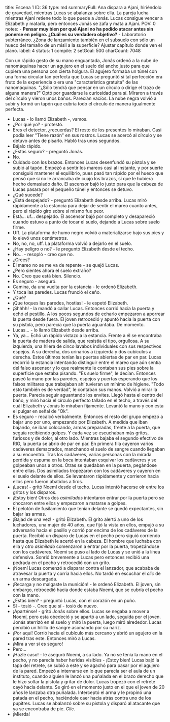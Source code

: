 title:          Escena 1
ID:             36
type:           md
summaryFull:    Ana dispara a Ajani, hiriéndolo de gravedad, mientras Lucas se abalanza sobre ella. La pareja lucha mientras Ajani retiene todo lo que puede a Jonás. Lucas consigue vencer a Elizabeth y matarla, pero entonces Jonás se zafa y mata a Ajani.
POV:            0
notes:          - **Pensar muy bien por qué Ajani no ha podido atacar antes sin ponerse en peligro. ¿Cuál es su verdadero objetivo?**
                - Laboratorio subterráneo. ¿Zona de lanzamiento también en el subsuelo con sólo un hueco del tamaño de un misil a la superficie? Ajustar capítulo donde ven el plano.
label:          4
status:         1
compile:        2
setGoal:        500
charCount:      7048


Con un rápido gesto de su mano enguantada, Jonás ordenó a la nube de nanomáquinas hacer un agujero en el suelo del ancho justo para que cupiera una persona con cierta holgura.
El agujero formaba un túnel con una forma circular tan perfecta que Lucas se preguntó si tal perfección era fruto de la experiencia o era una "característica gratuita" de las nanomáquinas.
"¿Sólo tendrá que pensar en un círculo o dirige el trazo de alguna manera?"
Optó por guardarse la curiosidad para sí.
Miraron a través del círculo y vieron unos baños. Parecían vacíos.
La nube negra volvió a subir y formó un tapón que cubría todo el círculo de manera igualmente perfecta.
- Lucas - lo llamó Elizabeth -, vamos.
- ¿Por qué yo? - protestó.
- Eres el detector, ¿recuerdas?
El resto de los presentes lo miraban. Casi podía leer "Tiene razón" en sus rostros.
Lucas se acercó al círculo y se detuvo antes de pisarlo. Habló tras unos segundos.
- Bájalo rápido.
- ¿Estás seguro? - preguntó Jonás.
- No.
- Cuidado con los brazos.
Entonces Lucas desenfundó su pistola y se subió al tapón. Empezó a sentir los mareos casi al instante, y por suerte consiguió mantener el equilibrio, pues pasó tan rápido por el hueco que pensó que si no le arrancaba de cuajo los brazos, sí que le hubiera hecho demasiado daño.
El ascensor bajó lo justo para que la cabeza de Lucas pasara por el pequeño túnel y entonces se detuvo.
- ¿Qué sucede?
- ¿Está despejado? - preguntó Elizabeth desde arriba.
Lucas miró rápidamente a la estancia para dejar de sentir el mareo cuanto antes, pero el rápido giro sobre si mismo fue peor.
- Está... uf... despejado.
El ascensor bajó por completo y desapareció cuando estuvo a punto de tocar el suelo, dejando a Lucas sobre suelo firme.
- Uff.
La plataforma de humo negro volvió a materializarse bajo sus pies y lo elevó unos centímetros.
- No, no, no, uff.
La plataforma volvió a dejarlo en el suelo.
- ¿Hay peligro o no? - le preguntó Elizabeth desde el techo.
- No... - resopló - creo que no.
- ¿Crees?
- El mareo no se me va de repente - se quejó Lucas.
- ¿Pero sientes ahora el suelo extraño?
- No. Creo que está bien.
Silencio.
- Es seguro - aseguró.
- Camina, da una vuelta por la estancia - le ordenó Elizabeth.
- Y toca las paredes.
Lucas frunció el ceño.
- ¿Qué?
- ¡Que toques las paredes, hostias! - le espetó Elizabeth.
- ¡Shhhh! - la mandó a callar Lucas.
Entonces corrió hacia la puerta y echó el pestillo. A los pocos segundos de echarlo empezaron a aporrear la puerta desde fuera.
El joven retrocedió y apuntó hacia la puerta con su pistola, pero parecía que la puerta aguantaba.
De momento.
- Lucas... - lo llamó Elizabeth desde arriba.
- Ya, ya...
Echó un rápido vistazo a la estancia. Frente a él se encontraba la puerta de madera de salida, que resistía el tipo, orgullosa. A su izquierda, una hilera de cinco lavabos individuales con sus respectivos espejos. A su derecha, dos urinarios a izquierda y dos cubículos a derecha. Estos últimos tenían las puertas abiertas de par en par. 
Lucas recorrió la estancia intentando distinguir entre el mareo que aún sentía del falso ascensor y lo que realmente le contaban sus pies sobre la superficie que estaba pisando.
"Es suelo firme", le decían.
Entonces paseó la mano por las paredes, espejos y puertas esperando que los falsos militares que trabajaban ahí tuvieran un mínimo de higiene.
"Todo esto también es de verdad", le contaban sus manos.
Volvió a mirar la puerta. Parecía seguir aguantando los envites.
Llegó hasta el centro del baño, y miró hacia el círculo perfecto tallado en el techo, a través del cuál Elizabeth y Jonás lo miraban fijamente.
Levantó la mano y con esta el pulgar en señal de "Ok".
- Es seguro - recalcó verbalmente.
Entonces el resto del grupo empezó a bajar uno por uno, empezando por Elizabeth. A medida que iban bajando, se iban colocando, armas preparadas, frente a la puerta, que seguía recibiendo golpes.
Y cada vez se escuchaban más gritos, furiosos y de dolor, al otro lado.
Mientras bajaba el segundo efectivo de RIO, la puerta se abrió de par en par. En primera fila cayeron varios cadáveres demacrados, manchando el suelo de sangre cuando llegaban a su encuentro.
Tras los cadáveres, varias personas con la mirada perdida y espuma en la boca intentaban esquivar los cadáveres y se golpeaban unos a otros. Otras se quedaban en la puerta, pegándose entre ellas.
Dos asimilados tropezaron con los cadáveres  y cayeron en el suelo delante de ellos. Se levantaron rápidamente y corrieron hacia ellos pero fueron abatidos a tiros.
- ¡Lucas! - gritó Noemí desde el techo.
Lucas intentó hacerse oír entre los gritos y los disparos.
- ¡Estoy bien!
Otros dos *asimilados* intentaron entrar por la puerta pero se chocaron entre ellos y empezaron a matarse a golpes.
- El pelotón de fusilamiento que tenían delante se quedó expectantes, sin bajar las armas.
- ¡Bajad de una vez! - gritó Elizabeth.
El grito alertó a uno de los luchadores, una mujer de 40 años, que fijó la vista en ellos, empujó a su adversario hacia el pasillo y corrió por encima de los cadáveres de la puerta. Recibió un disparo de Lucas en el pecho pero siguió corriendo hasta que Elizabeth le acertó en la cabeza.
El hombre que luchaba con ella y otro *asimilado* comenzaron a entrar por la puerta, tropezándose con los cadáveres.
Noemí se puso al lado de Lucas y se unió a la línea defensiva. Sonrió brevemente a Lucas pero entonces recibió una pedrada en el pecho y retrocedió con un grito.
- ¡Noemí
Lucas comenzó a disparar contra el lanzador, que acababa de atravesar la puerta y corría hacia ellos. No tardó en escuchar el *clic* de un arma descargada.
- ¡Recarga y no malgaste la munición! - le ordenó Elizabeth.
El joven, sin embargo, retrocedió hacia donde estaba Noemí, que se cubría el pecho con la mano.
- ¿Estás bien? - preguntó Lucas, con el corazón en un puño.
- Sí - tosió -. Creo que sí - tosió de nuevo.
- ¡Aparténse! - gritó Jonás sobre ellos.
Lucas se negaba a mover a Noemí, pero esta obedeció y se apartó a un lado, seguida por el joven.
Jonás aterrizó en el suelo y miró la puerta, luego miró alrededor. Lucas percibió un hilillo de sangre asomando por su nariz.
- ¡Por aquí!
Corrió hacia el cubículo más cercano y abrió un agujero en la pared tras este. Entonces miró a Lucas.
- ¡Mira a ver si es seguro!
- Pero...
- ¡Hazle caso! - le aseguró Noemí, a su lado. Ya no se tenía la mano en el pecho, y no parecía haber heridas visibles - ¡Estoy bien!
Lucas bajó la tapa del retrete, se subió a este y se agachó para pasar por el agujero de la pared.
Empezó a internarse en lo que parecía ser el aula de un instituto, cuando alguien le lanzó una puñalada en el brazo derecho que le hizo soltar la pistola y gritar de dolor.
Lucas tropezó con el retrete cayó hacia delante. Se giró en el momento justo en el que el joven de 20 años le lanzaba otra puñalada. Interceptó el arma y le propinó una patada en el pecho, haciéndole caer hacia atrás contra uno de los pupitres.
Lucas se abalanzó sobre su pistola y disparó al atacante que ya se encontraba de pie.
*Clic*.
- ¡Mierda!